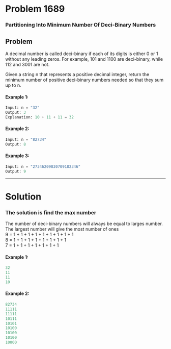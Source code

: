 # Problem 1689
### Partitioning Into Minimum Number Of Deci-Binary Numbers

## Problem

A decimal number is called deci-binary if each of its digits is either 0 or 1 without any leading zeros. For example, 101 and 1100 are deci-binary, while 112 and 3001 are not.

Given a string n that represents a positive decimal integer, return the minimum number of positive deci-binary numbers needed so that they sum up to n.



#### Example 1:
```python
Input: n = "32"
Output: 3
Explanation: 10 + 11 + 11 = 32
```
#### Example 2:
```python
Input: n = "82734"
Output: 8
```
#### Example 3:
```python
Input: n = "27346209830709182346"
Output: 9
 ```

---

# Solution
### The solution is find the max number

The number of deci-binary numbers will always be equal to larges number. The largest number will give the most number of ones\
9 = 1 + 1 + 1 + 1 + 1 + 1 + 1 + 1 + 1\
8 = 1 + 1 + 1 + 1 + 1 + 1 + 1 + 1\
7 = 1 + 1 + 1 + 1 + 1 + 1 + 1

#### Example 1:
```python
32
11
11
10
```
#### Example 2:
```python
82734
11111
11111
10111
10101
10100
10100
10100
10000
```



